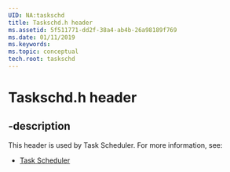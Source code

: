 ```yaml
---
UID: NA:taskschd
title: Taskschd.h header
ms.assetid: 5f511771-dd2f-38a4-ab4b-26a98189f769
ms.date: 01/11/2019
ms.keywords: 
ms.topic: conceptual
tech.root: taskschd
---
```


# Taskschd.h header


## -description


This header is used by Task Scheduler. For more information, see:

- [Task Scheduler](../_taskschd/index.md)

